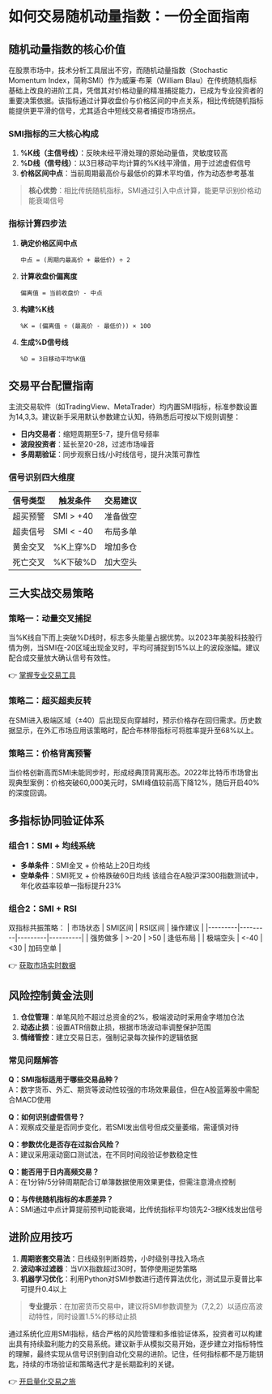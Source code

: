 # 如何交易随机动量指数：一份全面指南

## 随机动量指数的核心价值
在股票市场中，技术分析工具层出不穷，而随机动量指数（Stochastic Momentum Index，简称SMI）作为威廉·布莱（William Blau）在传统随机指标基础上改良的进阶工具，凭借其对价格动量的精准捕捉能力，已成为专业投资者的重要决策依据。该指标通过计算收盘价与价格区间的中点关系，相比传统随机指标能提供更平滑的信号，尤其适合中短线交易者捕捉市场拐点。

### SMI指标的三大核心构成
1. **%K线（主信号线）**：反映未经平滑处理的原始动量值，灵敏度较高
2. **%D线（信号线）**：以3日移动平均计算的%K线平滑值，用于过滤虚假信号
3. **价格区间中点**：当前周期最高价与最低价的算术平均值，作为动态参考基准

> **核心优势**：相比传统随机指标，SMI通过引入中点计算，能更早识别价格动能衰竭信号

### 指标计算四步法
1. **确定价格区间中点**
   ```
   中点 = (周期内最高价 + 最低价) ÷ 2
   ```
2. **计算收盘价偏离度**
   ```
   偏离值 = 当前收盘价 - 中点
   ```
3. **构建%K线**
   ```
   %K = (偏离值 ÷ (最高价 - 最低价)) × 100
   ```
4. **生成%D信号线**
   ```
   %D = 3日移动平均%K值
   ```

## 交易平台配置指南
主流交易软件（如TradingView、MetaTrader）均内置SMI指标，标准参数设置为14,3,3。建议新手采用默认参数建立认知，待熟悉后可按以下规则调整：
- **日内交易者**：缩短周期至5-7，提升信号频率
- **波段投资者**：延长至20-28，过滤市场噪音
- **多周期验证**：同步观察日线/小时线信号，提升决策可靠性

### 信号识别四大维度
| 信号类型 | 触发条件 | 交易建议 |
|---------|----------|----------|
| 超买预警 | SMI > +40 | 准备做空 |
| 超卖信号 | SMI < -40 | 布局多单 |
| 黄金交叉 | %K上穿%D | 增加多仓 |
| 死亡交叉 | %K下破%D | 加大空头 |

## 三大实战交易策略
### 策略一：动量交叉捕捉
当%K线自下而上突破%D线时，标志多头能量占据优势。以2023年美股科技股行情为例，当SMI在-20区域出现金叉时，平均可捕捉到15%以上的波段涨幅。建议配合成交量放大确认信号有效性。

👉 [掌握专业交易工具](https://bit.ly/okx_welcome)

### 策略二：超买超卖反转
在SMI进入极端区域（±40）后出现反向穿越时，预示价格存在回归需求。历史数据显示，在外汇市场应用该策略时，配合布林带指标可将胜率提升至68%以上。

### 策略三：价格背离预警
当价格创新高而SMI未能同步时，形成经典顶背离形态。2022年比特币市场曾出现典型案例：价格突破60,000美元时，SMI峰值较前高下降12%，随后开启40%的深度回调。

## 多指标协同验证体系
### 组合1：SMI + 均线系统
- **多单条件**：SMI金叉 + 价格站上20日均线
- **空单条件**：SMI死叉 + 价格跌破60日均线
该组合在A股沪深300指数测试中，年化收益率较单一指标提升23%

### 组合2：SMI + RSI
双指标共振策略：
| 市场状态 | SMI区间 | RSI区间 | 操作建议 |
|---------|---------|---------|----------|
| 强势做多 | >-20    | >50     | 逢低布局 |
| 极端空头 | <-40    | <30     | 加码空单 |

👉 [获取市场实时数据](https://bit.ly/okx_welcome)

## 风险控制黄金法则
1. **仓位管理**：单笔风险不超过总资金的2%，极端波动时采用金字塔加仓法
2. **动态止损**：设置ATR倍数止损，根据市场波动率调整保护范围
3. **情绪管控**：建立交易日志，强制记录每次操作的逻辑依据

### 常见问题解答
**Q：SMI指标适用于哪些交易品种？**  
A：数字货币、外汇、期货等波动性较强的市场效果最佳，但在A股蓝筹股中需配合MACD使用

**Q：如何识别虚假信号？**  
A：观察成交量是否同步变化，若SMI发出信号但成交量萎缩，需谨慎对待

**Q：参数优化是否存在过拟合风险？**  
A：建议采用滚动窗口测试法，在不同时间段验证参数稳定性

**Q：能否用于日内高频交易？**  
A：在1分钟/5分钟周期配合订单簿数据使用效果更佳，但需注意滑点控制

**Q：与传统随机指标的本质差异？**  
A：SMI通过中点计算提前预判动能衰竭，比传统指标平均领先2-3根K线发出信号

## 进阶应用技巧
1. **周期嵌套交易法**：日线级别判断趋势，小时级别寻找入场点
2. **波动率过滤器**：当VIX指数超过30时，暂停使用逆势策略
3. **机器学习优化**：利用Python对SMI参数进行遗传算法优化，测试显示夏普比率可提升0.4以上

> **专业提示**：在加密货币交易中，建议将SMI参数调整为（7,2,2）以适应高波动特性，同时设置1.5%的移动止损

通过系统化应用SMI指标，结合严格的风险管理和多维验证体系，投资者可以构建出具有持续盈利能力的交易系统。建议新手从模拟交易开始，逐步建立对指标特性的理解，最终实现从信号识别到自动化交易的进阶。记住，任何指标都不是万能钥匙，持续的市场验证和策略迭代才是长期盈利的关键。

👉 [开启量化交易之旅](https://bit.ly/okx_welcome)